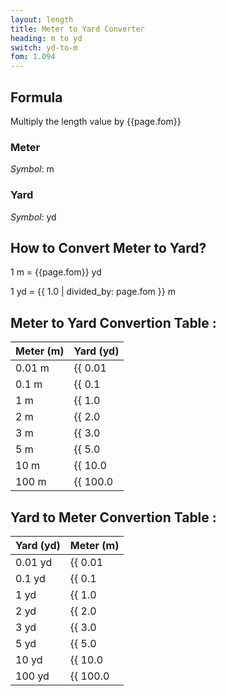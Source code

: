```yaml
---
layout: length
title: Meter to Yard Converter
heading: m to yd
switch: yd-to-m
fom: 1.094
---
```


## Formula
Multiply the length value by {{page.fom}}

### Meter
*Symbol*: m

### Yard
*Symbol*: yd

## How to Convert Meter to Yard?
1 m = {{page.fom}} yd

1 yd = {{ 1.0 | divided_by: page.fom }} m

## Meter to Yard Convertion Table :

| Meter (m) | Yard (yd) |
| ---- | ---- |
| 0.01 m | {{ 0.01 | times: page.fom | round: 12 }} yd |
| 0.1 m | {{ 0.1 | times: page.fom | round: 12 }} yd |
| 1 m | {{ 1.0 | times: page.fom | round: 12 }} yd |
| 2 m | {{ 2.0 | times: page.fom | round: 12 }} yd |
| 3 m | {{ 3.0 | times: page.fom | round: 12 }} yd |
| 5 m | {{ 5.0 | times: page.fom | round: 12 }} yd |
| 10 m | {{ 10.0 | times: page.fom | round: 12 }} yd |
| 100 m | {{ 100.0 | times: page.fom | round: 12 }} yd |

## Yard to Meter Convertion Table :

| Yard (yd) | Meter (m) |
| ---- | ---- |
| 0.01 yd | {{ 0.01 | divided_by: page.fom | round: 12 }} m |
| 0.1 yd | {{ 0.1 | divided_by: page.fom | round: 12 }} m |
| 1 yd | {{ 1.0 | divided_by: page.fom | round: 12 }} m |
| 2 yd | {{ 2.0 | divided_by: page.fom | round: 12 }} m |
| 3 yd | {{ 3.0 | divided_by: page.fom | round: 12 }} m |
| 5 yd | {{ 5.0 | divided_by: page.fom | round: 12 }} m |
| 10 yd | {{ 10.0 | divided_by: page.fom | round: 12 }} m |
| 100 yd | {{ 100.0 | divided_by: page.fom | round: 12 }} m |

<script>
selectInput[7].selected = true
selectOutput[6].selected = true
</script>
